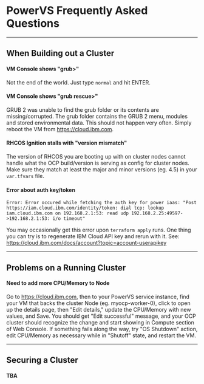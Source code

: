 # PowerVS Frequently Asked Questions

---
## When Building out a Cluster

#### VM Console shows "grub>"
Not the end of the world. Just type `normal` and hit ENTER.

#### VM Console shows "grub rescue>"
GRUB 2 was unable to find the grub folder or its contents are missing/corrupted. The grub folder contains the GRUB 2 menu, modules and stored environmental data. This should not happen very often. Simply reboot the VM from <https://cloud.ibm.com>.

#### RHCOS Ignition stalls with "version mismatch"
The version of RHCOS you are booting up with on cluster nodes cannot handle what the OCP build/version is serving as config for cluster nodes. Make sure they match at least the major and minor versions (eg. 4.5) in your `var.tfvars` file.

#### Error about auth key/token
```text
Error: Error occured while fetching the auth key for power iaas: "Post https://iam.cloud.ibm.com/identity/token: dial tcp: lookup iam.cloud.ibm.com on 192.168.2.1:53: read udp 192.168.2.25:49597->192.168.2.1:53: i/o timeout"
```
You may occasionally get this error upon `terraform apply` runs. One thing you can try is to regenerate IBM Cloud API key and rerun with it. See: <https://cloud.ibm.com/docs/account?topic=account-userapikey>

---
## Problems on a Running Cluster

#### Need to add more CPU/Memory to Node
Go to <https://cloud.ibm.com>, then to your PowerVS service instance, find your VM that backs the cluster Node (eg. myocp-worker-0), click to open up the details page, then "Edit details," update the CPU/Memory with new values, and Save. You should get "Edit successful" message, and your OCP cluster should recognize the change and start showing in Compute section of Web Console. If something fails along the way, try "OS Shutdown" action, edit CPU/Memory as necessary while in "Shutoff" state, and restart the VM.

---
## Securing a Cluster

#### TBA